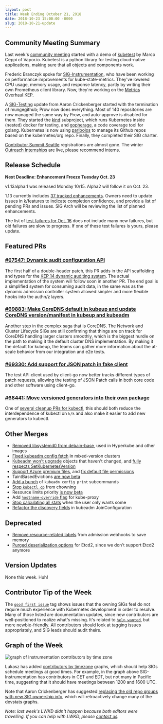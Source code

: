 ```yaml
---
layout: post
title: Week Ending October 21, 2018
date: 2018-10-23 15:00:00 -0000
slug: 2018-10-21-update
---
```


## Community Meeting Summary

Last week's [community meeting](https://bit.ly/k8scommunity) started with a demo of [kubetest](https://github.com/vapor-ware/kubetest) by Marco Ceppi of Vapor.io.  Kubetest is a python library for testing cloud-native applications, making sure that all objects and components work.

Frederic Branczyk spoke for [SIG-Instrumentation](https://github.com/kubernetes/community/tree/master/sig-instrumentation), who have been working on performance improvements for kube-state-metrics. They've lowered CPU usage, memory usage, and response latency, partly by writing their own Prometheus client library.  Now, they're working on the [Metrics Overhaul KEP](https://groups.google.com/forum/#!topic/kubernetes-sig-instrumentation/TMUTDP4cLQw).

A [SIG-Testing](https://github.com/kubernetes/community/tree/master/sig-testing) update from Aaron Crickenberger started with the termination of mungegithub; Prow now does everything.  Most of 140 repositories are now managed the same way by Prow, and auto-approve is disabled for them.  They started the [kind](https://github.com/kubernetes-sigs/kind) subproject, which runs Kubernetes inside (nested) docker for testing, and [gopherage](https://github.com/kubernetes/test-infra/tree/master/gopherage), a code coverage tool for golang.  Kubernetes is now using [paribolos](https://github.com/kubernetes/test-infra/tree/master/prow/cmd/peribolos) to manage its Github repos based on the kubernetes/org repo.  Finally, they completed their SIG charter.

[Contributor Summit Seattle](https://github.com/kubernetes/community/tree/master/events/2018/12-contributor-summit) registrations are almost gone.  The winter [Outreach Internships](https://www.outreachy.org/communities/cfp/kubernetes/) are live, please recommend interns.

## Release Schedule

**Next Deadline: Enhancement Freeze Tuesday Oct. 23**

v1.13alpha.1 was released Monday 10/15.  Alpha2 will follow it on Oct. 23.  

1.13 currently includes [37 tracked enhancements](https://github.com/kubernetes/features/issues?page=1&q=is%3Aissue+is%3Aopen+milestone%3Av1.13+label%3Atracked%2Fyes&utf8=%E2%9C%93).  Owners need to update issues in k/features to indicate completion confidence, and provide a list of pending PRs and issues.  SIG Arch will be reviewing the list of planned enhancements.

The list of [test failures for Oct. 16](https://groups.google.com/forum/#!topic/kubernetes-dev/MXzAw_GH30Q) does not include many new failures, but old failures are slow to progress.  If one of these test failures is yours, please update.

## Featured PRs

### [#67547: Dynamic audit configuration API](https://github.com/kubernetes/kubernetes/pull/67547)

The first half of a double-header patch, this PR adds in the API scaffolding and types for the [KEP 14 dynamic auditing system](https://github.com/kubernetes/community/blob/master/keps/sig-auth/0014-dynamic-audit-configuration.md). The actual implementation of the system will follow soon in another PR. The end goal is a simplified system for consuming audit data, in the same was as the dynamic admission controller system allowed simpler and more flexible hooks into the authn/z layers.

### [#69883: Make CoreDNS default in kubeup and update CoreDNS version/manifest in kubeup and kubeadm](https://github.com/kubernetes/kubernetes/pull/69883)

Another step in the complex saga that is CoreDNS. The Network and Cluster Lifecycle SIGs are still confirming that things are on track for CoreDNS handling larger clusters smoothly, which is the biggest hurdle on the path to making it the default cluster DNS implementation. By making it the default for kubeup, the teams can gather more information about the at-scale behavior from our integration and e2e tests.

### [#69330: Add support for JSON patch in fake client](https://github.com/kubernetes/kubernetes/pull/69330)

The test API client used by client-go now better tracks different types of patch requests, allowing the testing of JSON Patch calls in both core code and other software using client-go.

### [#68441: Move versioned generators into their own package](https://github.com/kubernetes/kubernetes/pull/68441)

One of [several cleanup PRs for kubectl](https://github.com/kubernetes/kubernetes/pull/69709), this should both reduce the interdependence of kubectl on `k/k` and also make it easier to add new generators to kubectl.

## Other Merges

* [Removed libsystemd0 from debain-base](https://github.com/kubernetes/kubernetes/pull/69995), used in Hyperkube and other images
* [Fixed kubeadm config fetch](https://github.com/kubernetes/kubernetes/pull/69969) in mixed-version clusters
* [Kubeadm won't upgrade](https://github.com/kubernetes/kubernetes/pull/69886) objects that haven't changed, and [fully respects SetKubernetesVersion](https://github.com/kubernetes/kubernetes/pull/69645)
* [Support Azure premium files](https://github.com/kubernetes/kubernetes/pull/69718), and [fix default file permissions](https://github.com/kubernetes/kubernetes/pull/69854)
* TaintBasedEvictions [are now beta](https://github.com/kubernetes/kubernetes/pull/69824)
* [Add a bunch](https://github.com/kubernetes/kubernetes/pull/69617) of `kubeadm config print` subcommands
* [Stop `kubectl cp`](https://github.com/kubernetes/kubernetes/pull/69573) from chowning
* Resource limits priority [is now beta](https://github.com/kubernetes/kubernetes/pull/69437)
* Add [`hostname-override` flag](https://github.com/kubernetes/kubernetes/pull/69340) for kube-proxy
* [Stop calculating all stats](https://github.com/kubernetes/kubernetes/pull/68841) when the user only wants some
* [Refactor the discovery fields](https://github.com/kubernetes/kubernetes/pull/67763) in kubeadm JoinConfiguration

## Deprecated

* [Remove resource-related labels](https://github.com/kubernetes/kubernetes/pull/69895) from admission webhooks to save memory
* [Purged deserialization options](https://github.com/kubernetes/kubernetes/pull/69842) for Etcd2, since we don't support Etcd2 anymore

## Version Updates

None this week.  Huh!

## Contributor Tip of the Week

The [`good first issue`](https://github.com/kubernetes/kubernetes/issues?q=is%3Aissue+is%3Aopen+label%3A%22good+first+issue%22) tag shows issues that the owning SIGs feel do not require much experience with Kubernetes development in order to resolve. Many of those listed are documentation updates, since new contributors are well-positioned to realize what's missing.  It's related to [`help wanted`](https://github.com/kubernetes/kubernetes/issues?q=is%3Aissue+is%3Aopen+label%3A%22help+wanted%22), but more newbie-friendly.  All contributors should look at tagging issues appropriately, and SIG leads should audit theirs.

## Graph of the Week

![graph of Instrumentation contributors by time zone](/2018/images/timezones.png)

Lukasz has added [contributors by timezone](https://k8s.devstats.cncf.io/d/51/timezones-stats?orgId=1&from=now-90d&to=now&var-period=w&var-tzs=All&var-repogroup_name=SIG%20Instrumentation&var-metric=contributors) graphs, which should help SIGs schedule meetings at good times.  For example, in the graph above SIG-Instrumentation has contributors in CET and EDT, but not many in Pacific time, suggesting that it should have meetings between 1200 and 1600 UTC.

Note that Aaron Crickenberger has suggested [replacing the old repo groups with new SIG ownership info](https://github.com/cncf/devstats/pull/145), which will retroactively change many of the devstats graphs.

*Note: last week's LWKD didn't happen because both editors were travelling.  If you can help with LWKD, please [contact us](https://discuss.kubernetes.io/t/lwkd-looking-for-additional-writer-editor/2119).*
